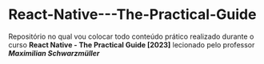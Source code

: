 # React-Native---The-Practical-Guide
Repositório no qual vou colocar todo conteúdo prático realizado durante o curso **React Native - The Practical Guide [2023]** lecionado pelo professor **_Maximilian Schwarzmüller_**
